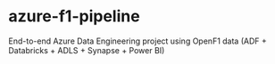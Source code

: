 # azure-f1-pipeline
End-to-end Azure Data Engineering project using OpenF1 data (ADF + Databricks + ADLS + Synapse + Power BI)

